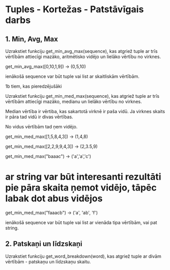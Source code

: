 # Tuples - Kortežas - Patstāvīgais darbs

## 1. Min, Avg, Max

Uzrakstiet funkciju get_min_avg_max(sequence), kas atgriež tuple ar trīs vērtībām attiecīgi mazāko, aritmētisko vidējo un lielāko vērtību no virknes.

get_min_avg_max([0,10,1,9]) -> (0,5,10)

ienākošā sequence var būt tuple vai list ar skaitliskām vērtībām. 

1b tiem, kas pieredzējušāki

Uzrakstiet funkciju get_min_med_max(sequence), kas atgriež tuple ar trīs vērtībām attiecīgi mazāko, medianu un lielāko vērtību no virknes.

Median vērtība ir vērtiba, kas sakartotā virknē ir paša vidū. Ja virknes skaits ir pāra tad vidū ir divas vērtības.

No vidus vērtībām tad ņem vidējo.

get_min_med_max([1,5,8,4,3]) -> (1,4,8)

get_min_med_max([2,2,9,9,4,3]) -> (2,3.5,9)

get_min_med_max("baaac") -> ('a','a','c')

 # ar string var būt interesanti rezultāti pie pāra skaita ņemot vidējo, tāpēc labak dot abus vidējos

get_min_med_max("faaacb") -> ('a', 'ab', 'f') 

ienākošā sequence var būt tuple vai list ar vienāda tipa vērtībām, vai pat string.

## 2. Patskaņi un līdzskaņi

Uzrakstiet funkciju get_word_breakdown(word), kas atgriež tuple ar divām vērtībām - patskaņu un līdzskaņu skaitu.
